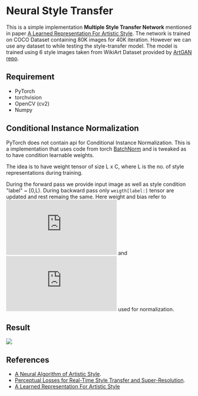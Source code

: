 # Neural Style Transfer

This is a simple implementation **Multiple Style Transfer Network** mentioned in paper [A Learned Representation For Artistic Style](https://arxiv.org/abs/1610.07629). The network is trained on COCO Dataset containing 80K images for 40K iteration. However we can use any dataset to while testing the style-transfer model. The model is trained using 6 style images taken from WikiArt Dataset provided by [ArtGAN repo](https://github.com/cs-chan/ArtGAN/blob/master/WikiArt%20Dataset/README.md).

## Requirement

* PyTorch
* torchvision
* OpenCV (cv2)
* Numpy

## Conditional Instance Normalization
PyTorch does not contain api for Conditional Instance Normalization.
This is a implementation that uses code from torch [BatchNorm](https://pytorch.org/docs/stable/_modules/torch/nn/modules/batchnorm.html) and is
tweaked as to have condition learnable weights.

The idea is to have weight tensor of size L x C, where L is the no. of
style representations during training.

During the forward pass we provide input image as well as style condition "label" ~ \[0,L).
During backward pass only `weigth[label:]` tensor are updated and rest remaing the same.
Here weight and bias refer to ![\gamma](https://latex.codecogs.com/gif.latex?%5Cinline%20%5Cgamma) and ![\beta](https://latex.codecogs.com/gif.latex?%5Cinline%20%5Cbeta) used for normalization.

## Result

<img src="/video/demo.gif"> 

## References
* [A Neural Algorithm of Artistic Style](https://arxiv.org/abs/1508.06576). 
* [Perceptual Losses for Real-Time Style Transfer and Super-Resolution](https://arxiv.org/abs/1603.08155). 
* [A Learned Representation For Artistic Style](https://arxiv.org/abs/1610.07629)
